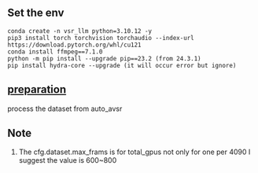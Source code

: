 ## Set the env
```
conda create -n vsr_llm python=3.10.12 -y
pip3 install torch torchvision torchaudio --index-url https://download.pytorch.org/whl/cu121
conda install ffmpeg==7.1.0
python -m pip install --upgrade pip==23.2 (from 24.3.1)
pip install hydra-core --upgrade (it will occur error but ignore)
```

## [preparation](https://github.com/mpc001/auto_avsr/tree/main/preparation)
process the dataset from auto_avsr

## Note 
1. The cfg.dataset.max_frams is for total_gpus not only for one per 4090 I suggest the value is 600~800